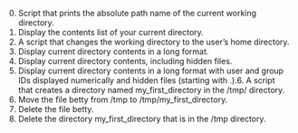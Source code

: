 0. Script that prints the absolute path name of the current working directory.
1. Display the contents list of your current directory.
2. A script that changes the working directory to the user’s home directory.
3. Display current directory contents in a long format.
4. Display current directory contents, including hidden files.
5. Display current directory contents in a long format with user and group IDs displayed numerically and hidden files (starting with .).6. A script that creates a directory named my_first_directory in the /tmp/ directory.
7. Move the file betty from /tmp to /tmp/my_first_directory.
8. Delete the file betty.
9. Delete the directory my_first_directory that is in the /tmp directory.
